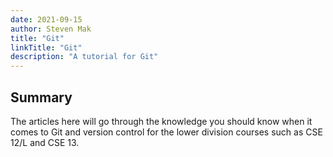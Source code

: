 ```yaml
---
date: 2021-09-15
author: Steven Mak
title: "Git"
linkTitle: "Git"
description: "A tutorial for Git"
---
```


## Summary

The articles here will go through the knowledge you should know when it comes to Git and version control for the lower division courses such as CSE 12/L and CSE 13.